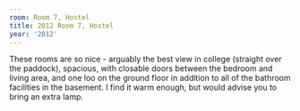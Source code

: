 ```yaml
---
room: Room 7, Hostel
title: 2012 Room 7, Hostel
year: '2012'
---
```


These rooms are so nice - arguably the best view in college (straight over the paddock), spacious, with closable doors between the bedroom and living area, and one loo on the ground floor in addition to all of the bathroom facilities in the basement. I find it warm enough, but would advise you to bring an extra lamp.